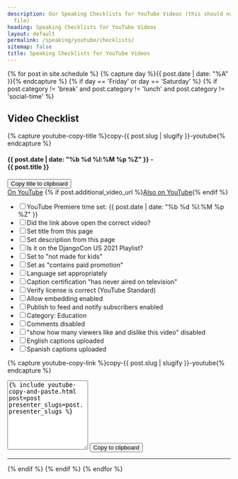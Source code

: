 ```yaml
---
description: Our Speaking Checklists for YouTube Videos (this should not be in our sitemaps
  file)
heading: Speaking Checklists for YouTube Videos
layout: default
permalink: /speaking/youtube/checklists/
sitemap: false
title: Speaking Checklists for YouTube Videos
---
```


{% for post in site.schedule %}
{% capture day %}{{ post.date | date: "%A" }}{% endcapture %}
{% if day == 'Friday' or day == 'Saturday' %}
{% if post.category != 'break' and post.category != 'lunch' and post.category != 'social-time' %}
<div class="event-byline">
<h2>Video Checklist</h2>

{% capture youtube-copy-title %}copy-{{ post.slug | slugify }}-youtube{% endcapture %}

<h4>{{ post.date | date: "%b %d %l:%M %p %Z" }} - <div id="{{ youtube-copy-title }}">{{ post.title }}</div></h4>

<button class="btn border" data-clipboard-action="copy" data-clipboard-target="#{{ youtube-copy-title }}">
Copy title to clipboard
</button>

<div>
  <a href="{{ post.video_url }}">On YouTube</a>
  {% if post.additional_video_url %}<a href="{{ post.additional_video_url }}">Also on YouTube</a>{% endif %}
</div>

<ul>
  <li><input type="checkbox">YouTube Premiere time set: {{ post.date | date: "%b %d %l:%M %p %Z" }}</li>
  <li><input type="checkbox">Did the link above open the correct video?</li>
  <li><input type="checkbox">Set title from this page</li>
  <li><input type="checkbox">Set description from this page</li>
  <li><input type="checkbox">Is it on the DjangoCon US 2021 Playlist?</li>
  <li><input type="checkbox">Set to "not made for kids"</li>
  <li><input type="checkbox">Set as "contains paid promotion"</li>
  <li><input type="checkbox">Language set appropriately</li>
  <li><input type="checkbox">Caption certification "has never aired on television"</li>
  <li><input type="checkbox">Verify license is correct (YouTube Standard)</li>
  <li><input type="checkbox">Allow embedding enabled</li>
  <li><input type="checkbox">Publish to feed and notify subscribers enabled</li>
  <li><input type="checkbox">Category: Education</li>
  <li><input type="checkbox">Comments disabled</li>
  <li><input type="checkbox">"show how many viewers like and dislike this video" disabled</li>
  <li><input type="checkbox">English captions uploaded</li>
  <li><input type="checkbox">Spanish captions uploaded</li>
</ul>

{% capture youtube-copy-link %}copy-{{ post.slug | slugify }}-youtube{% endcapture %}

<textarea rows="10" id="{{ youtube-copy-link }}">
{% include youtube-copy-and-paste.html post=post presenter_slugs=post.presenter_slugs %}
</textarea>

<button class="btn border" data-clipboard-action="copy" data-clipboard-target="#{{ youtube-copy-link }}">
Copy to clipboard
</button>
</div>
<hr>
{% endif %}
{% endif %}
{% endfor %}

<script src="https://cdnjs.cloudflare.com/ajax/libs/clipboard.js/2.0.4/clipboard.min.js"></script>
<script>
new ClipboardJS('.btn');
</script>
